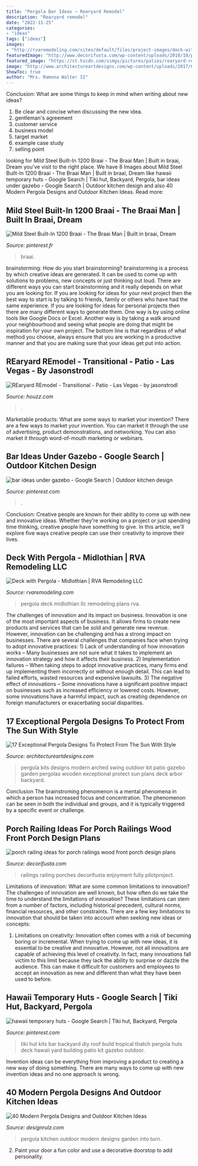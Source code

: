 ```yaml
---
title: "Pergola Bar Ideas ~ Rearyard Remodel"
description: "Rearyard remodel"
date: "2022-11-25"
categories:
- "ideas"
tags: ["ideas"]
images:
- "http://rvaremodeling.com/sites/default/files/project-images/deck-with-pergola-midlothian-3-20150520.jpg"
featuredImage: "http://www.decorifusta.com/wp-content/uploads/2018/10/porch-railing-ideas-for-porch-railings-wood-front-porch-design-plans-pilotproject-porch-ayhzult-.jpg"
featured_image: "https://st.hzcdn.com/simgs/pictures/patios/rearyard-remodel-jasonstrodl-adapture-img~f3018c40039f0d14_9-4682-1-6561175.jpg"
image: "http://www.architectureartdesigns.com/wp-content/uploads/2017/07/3-16-630x463.jpg"
ShowToc: true
author: "Mrs. Ramona Walter II"
---
```



Conclusion: What are some things to keep in mind when writing about new ideas?
1. Be clear and concise when discussing the new idea.
2. gentleman's agreement 
3. customer service 
4. business model 
5. target market 
6. example case study
7. selling point 

	

		
looking for Mild Steel Built-In 1200 Braai - The Braai Man | Built in braai, Dream you've visit to the right place. We have 8 Images about Mild Steel Built-In 1200 Braai - The Braai Man | Built in braai, Dream like hawaii temporary huts - Google Search | Tiki hut, Backyard, Pergola, bar ideas under gazebo - Google Search | Outdoor kitchen design and also 40 Modern Pergola Designs and Outdoor Kitchen Ideas. Read more:
		
    
## Mild Steel Built-In 1200 Braai - The Braai Man | Built In Braai, Dream

<img loading=lazy src="https://i.pinimg.com/736x/0d/16/b9/0d16b91ba7e8bcd661120fc12a099c23.jpg" onerror="this.onerror=null;this.src='https://tse4.mm.bing.net/th?id=OIP.xfWoTCA7hPngASJqcoLnmAHaFj&amp;pid=15.1';" alt="Mild Steel Built-In 1200 Braai - The Braai Man | Built in braai, Dream">

_Source: pinterest.fr_

>braai. 

	

brainstorming: How do you start brainstorming?
brainstorming is a process by which creative ideas are generated. It can be used to come up with solutions to problems, new concepts or just thinking out loud. There are different ways you can start brainstorming and it really depends on what you are looking for. If you are looking for ideas for your next project then the best way to start is by talking to friends, family or others who have had the same experience. If you are looking for ideas for personal projects then there are many different ways to generate them. One way is by using online tools like Google Docs or Excel. Another way is by taking a walk around your neighbourhood and seeing what people are doing that might be inspiration for your own project. The bottom line is that regardless of what method you choose, always ensure that you are working in a productive manner and that you are making sure that your ideas get put into action.

    
## REaryard REmodel - Transitional - Patio - Las Vegas - By Jasonstrodl

<img loading=lazy src="https://st.hzcdn.com/simgs/pictures/patios/rearyard-remodel-jasonstrodl-adapture-img~f3018c40039f0d14_9-4682-1-6561175.jpg" onerror="this.onerror=null;this.src='https://tse2.mm.bing.net/th?id=OIP.u-tOvTnLK7fI696yNGbLuQHaE8&amp;pid=15.1';" alt="REaryard REmodel - Transitional - Patio - Las Vegas - by jasonstrodl">

_Source: houzz.com_

>. 

	

Marketable products: What are some ways to market your invention?
There are a few ways to market your invention. You can market it through the use of advertising, product demonstrations, and networking. You can also market it through word-of-mouth marketing or webinars.

    
## Bar Ideas Under Gazebo - Google Search | Outdoor Kitchen Design

<img loading=lazy src="https://i.pinimg.com/736x/e8/c3/e4/e8c3e4d311bce716d15807305c97e99c.jpg" onerror="this.onerror=null;this.src='https://tse2.mm.bing.net/th?id=OIP.RRRv9myn42RgQgdKO49eXQHaEc&amp;pid=15.1';" alt="bar ideas under gazebo - Google Search | Outdoor kitchen design">

_Source: pinterest.com_

>. 

	

Conclusion:
Creative people are known for their ability to come up with new and innovative ideas. Whether they're working on a project or just spending time thinking, creative people have something to give. In this article, we'll explore five ways creative people can use their creativity to improve their lives.

    
## Deck With Pergola - Midlothian | RVA Remodeling LLC

<img loading=lazy src="http://rvaremodeling.com/sites/default/files/project-images/deck-with-pergola-midlothian-3-20150520.jpg" onerror="this.onerror=null;this.src='https://tse1.mm.bing.net/th?id=OIP.uK7lJyE1kRYTI9FyVcH_FwHaFj&amp;pid=15.1';" alt="Deck with Pergola - Midlothian | RVA Remodeling LLC">

_Source: rvaremodeling.com_

>pergola deck midlothian llc remodeling plans rva. 

	

The challenges of innovation and its impact on business.
Innovation is one of the most important aspects of business. It allows firms to create new products and services that can be sold and generate new revenue. However, innovation can be challenging and has a strong impact on businesses. There are several challenges that companies face when trying to adopt innovative practices: 1) Lack of understanding of how innovation works – Many businesses are not sure what it takes to implement an innovation strategy and how it affects their business. 2) Implementation failures – When taking steps to adopt innovative practices, many firms end up implementing them incorrectly or without enough detail. This can lead to failed efforts, wasted resources and expensive lawsuits. 3) The negative effect of innovations – Some innovations have a significant positive impact on businesses such as increased efficiency or lowered costs. However, some innovations have a harmful impact, such as creating dependence on foreign manufacturers or exacerbating social disparities.

    
## 17 Exceptional Pergola Designs To Protect From The Sun With Style

<img loading=lazy src="http://www.architectureartdesigns.com/wp-content/uploads/2017/07/3-16-630x463.jpg" onerror="this.onerror=null;this.src='https://tse1.mm.bing.net/th?id=OIP.LtAnvahXajoL9HjX6gwb_gHaFc&amp;pid=15.1';" alt="17 Exceptional Pergola Designs To Protect From The Sun With Style">

_Source: architectureartdesigns.com_

>pergola kits designs modern arched swing outdoor kit patio gazebo garden pergolas wooden exceptional protect sun plans deck arbor backyard. 

	

Conclusion
The brainstroming phenomenon is a mental phenomena in which a person has increased focus and concentration. The phenomenon can be seen in both the individual and groups, and it is typically triggered by a specific event or challenge.

    
## Porch Railing Ideas For Porch Railings Wood Front Porch Design Plans

<img loading=lazy src="http://www.decorifusta.com/wp-content/uploads/2018/10/porch-railing-ideas-for-porch-railings-wood-front-porch-design-plans-pilotproject-porch-ayhzult-.jpg" onerror="this.onerror=null;this.src='https://tse2.mm.bing.net/th?id=OIP._GkK6fW9XoG7q3h0vECIVgHaFl&amp;pid=15.1';" alt="porch railing ideas for porch railings wood front porch design plans">

_Source: decorifusta.com_

>railings railing porches decorifusta enjoyment fully pilotproject. 

	

Limitations of innovation: What are some common limitations to innovation?
The challenges of innovation are well known, but how often do we take the time to understand the limitations of innovation? These limitations can stem from a number of factors, including historical precedent, cultural norms, financial resources, and other constraints.
There are a few key limitations to innovation that should be taken into account when seeking new ideas or concepts:

1. Limitations on creativity: Innovation often comes with a risk of becoming boring or incremental. When trying to come up with new ideas, it is essential to be creative and innovative. However, not all innovations are capable of achieving this level of creativity. In fact, many innovations fall victim to this limit because they lack the ability to surprise or dazzle the audience. This can make it difficult for customers and employees to accept an innovation as new and different than what they have been used to before.


    
## Hawaii Temporary Huts - Google Search | Tiki Hut, Backyard, Pergola

<img loading=lazy src="https://i.pinimg.com/736x/58/3f/43/583f43fd04f6533b2a96108e1b5b931f--hawaii.jpg" onerror="this.onerror=null;this.src='https://tse2.mm.bing.net/th?id=OIP.IJ7DEtpB-0U6v_uk0BqXWAHaFj&amp;pid=15.1';" alt="hawaii temporary huts - Google Search | Tiki hut, Backyard, Pergola">

_Source: pinterest.com_

>tiki hut kits bar backyard diy roof build tropical thatch pergola huts deck hawaii yard building patio kit gazebo outdoor. 

	

Invention ideas can be everything from improving a product to creating a new way of doing something. There are many ways to come up with new invention ideas and no one approach is wrong.

    
## 40 Modern Pergola Designs And Outdoor Kitchen Ideas

<img loading=lazy src="https://cdn.designrulz.com/wp-content/uploads/2015/06/desingrul-pergola-12.jpg" onerror="this.onerror=null;this.src='https://tse2.mm.bing.net/th?id=OIP.9DPT8iw7ybUKDMcSfjECxgHaHa&amp;pid=15.1';" alt="40 Modern Pergola Designs and Outdoor Kitchen Ideas">

_Source: designrulz.com_

>pergola kitchen outdoor modern designs garden into turn. 

	

2. Paint your door a fun color and use a decorative doorstop to add personality.

